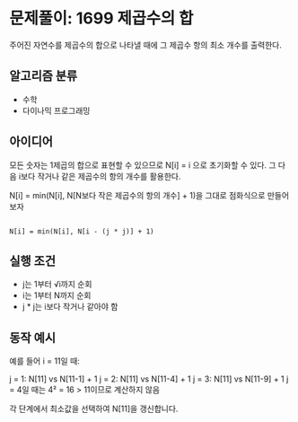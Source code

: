 # 문제풀이: 1699 제곱수의 합

주어진 자연수를 제곱수의 합으로 나타낼 때에 그 제곱수 항의 최소 개수를 출력한다.

## 알고리즘 분류

- 수학
- 다이나믹 프로그래밍

## 아이디어

모든 숫자는 1제곱의 합으로 표현할 수 있으므로 N[i] = i 으로 초기화할 수 있다.
그 다음 i보다 작거나 같은 제곱수의 항의 개수를 활용한다.

N[i] = min(N[i], N[N보다 작은 제곱수의 항의 개수] + 1)을 그대로 점화식으로 만들어 보자

```text

N[i] = min(N[i], N[i - (j * j)] + 1)

```

## 실행 조건

- j는 1부터 √i까지 순회
- i는 1부터 N까지 순회
- j * j는 i보다 작거나 같아야 함

## 동작 예시

예를 들어 i = 11일 때:

j = 1: N[11] vs N[11-1] + 1
j = 2: N[11] vs N[11-4] + 1
j = 3: N[11] vs N[11-9] + 1
j = 4일 때는 4² = 16 > 11이므로 계산하지 않음

각 단계에서 최소값을 선택하여 N[11]을 갱신합니다.
